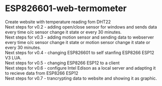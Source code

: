 # ESP826601-web-termometer
Create website with temperature reading fom DHT22<br>
Next steps for v0.2 - adding open/close sensor for windows and sends data every time o/c sensor change it state or every 30 minutes.<br>
Next steps for v0.3 - adding motion sensor and sending data to webserver every time o/c sensor change it state or motion sensor change it state or every 30 minutes.<br>
Next steps for v0.4 - changing ESP826601 to self stanfing ESP8266 ESP12 V3 LUA.<br>
Next steps for v0.5 - changing ESP8266 ESP12 to a client<br>
Next steps for v0.6 - configure Intel Edison as a local server and adapting it to recieve data from ESP8266 ESP12<br>
Nest steps for v0.7 - trancrypting data to website and showing it as graphic.<br>
